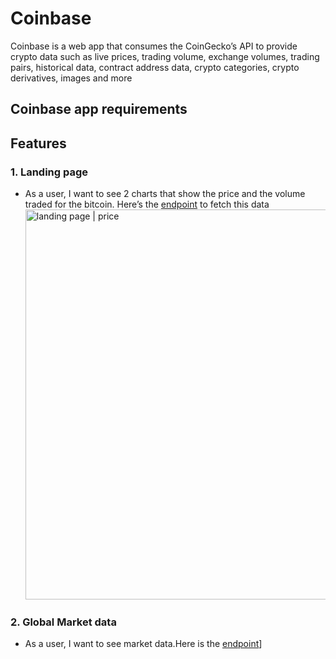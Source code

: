# Coinbase

Coinbase is a web app that consumes the CoinGecko’s API to provide crypto data such as live prices, trading volume, exchange volumes, trading pairs, historical data, contract address data, crypto categories, crypto derivatives, images and more

## Coinbase app requirements

## Features

### 1. Landing page

- As a user, I want to see 2 charts that show the price and the volume traded for the bitcoin. Here’s the [endpoint](https://api.coingecko.com/api/v3/coins/bitcoin/market_chart?vs_currency=usd&days=180&interval=daily) to fetch this data
  <img width="624" alt="landing page | price" src="https://user-images.githubusercontent.com/51319062/164982803-563606e7-9d17-49b2-aff5-f18c6b15b41f.png">

### 2. Global Market data

- As a user, I want to see market data.Here is the [endpoint](https://api.coingecko.com/api/v3/global)]

